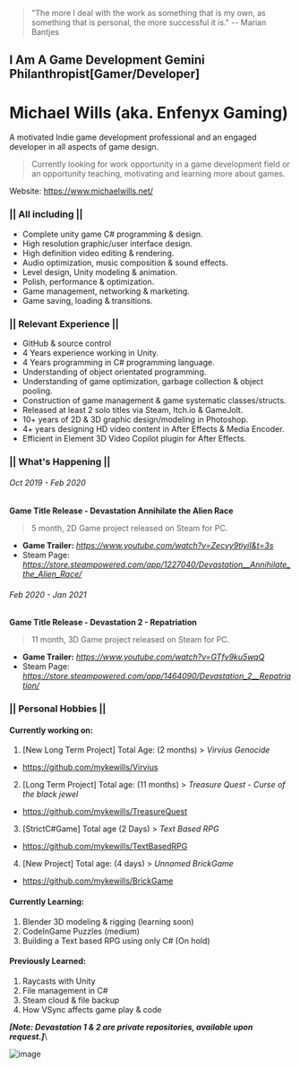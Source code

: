 > "The more I deal with the work as something that is my own, as something that is personal,
> the more successful it is." -- Marian Bantjes

## I Am A Game Development Gemini Philanthropist[Gamer/Developer]
# Michael Wills (aka. Enfenyx Gaming)
A motivated Indie game development professional and an engaged developer in all aspects of game design.
> Currently looking for work opportunity in a game development field or an opportunity teaching, motivating and learning more about games.

Website: https://www.michaelwills.net/

### || All including ||
* Complete unity game C# programming & design. 
* High resolution graphic/user interface design.
* High definition video editing & rendering.
* Audio optimization, music composition & sound effects.
* Level design, Unity modeling & animation.
* Polish, performance & optimization.
* Game management, networking & marketing. 
* Game saving, loading & transitions. 
### || Relevant Experience ||
* GitHub & source control
* 4 Years experience working in Unity.
* 4 Years programming in C# programming language.
* Understanding of object orientated programming.
* Understanding of game optimization, garbage collection & object pooling.
* Construction of game management & game systematic classes/structs.
* Released at least 2 solo titles via Steam, Itch.io & GameJolt.
* 10+ years of 2D & 3D graphic design/modeling in Photoshop.
* 4+ years designing HD video content in After Effects & Media Encoder.
* Efficient in Element 3D Video Copilot plugin for After Effects.

### || What's Happening ||
###### Oct 2019 - Feb 2020
**Game Title Release - Devastation Annihilate the Alien Race**
> 5 month, 2D Game project released on Steam for PC.
* **Game Trailer:** _https://www.youtube.com/watch?v=Zecvy9tiyiI&t=3s_
* Steam Page: _https://store.steampowered.com/app/1227040/Devastation__Annihilate_the_Alien_Race/_

###### Feb 2020 - Jan 2021
**Game Title Release - Devastation 2 - Repatriation**
> 11 month, 3D Game project released on Steam for PC.
* **Game Trailer:** _https://www.youtube.com/watch?v=GTfv9ku5wqQ_
* Steam Page: _https://store.steampowered.com/app/1464090/Devastation_2__Repatriation/_

### || Personal Hobbies ||
#### **Currently working on:**

1. [New Long Term Project] Total Age: (2 months) > _Virvius Genocide_
 * https://github.com/mykewills/Virvius
2. [Long Term Project] Total age: (11 months) > _Treasure Quest - Curse of the black jewel_ 
 * https://github.com/mykewills/TreasureQuest
3. [StrictC#Game] Total age (2 Days) > _Text Based RPG_
 * https://github.com/mykewills/TextBasedRPG
4. [New Project] Total age: (4 days) > _Unnamed BrickGame_ 
 * https://github.com/mykewills/BrickGame

#### **Currently Learning:**
1. Blender 3D modeling & rigging (learning soon)
2. CodeInGame Puzzles (medium)
3. Building a Text based RPG using only C# (On hold)

#### **Previously Learned:**
1. Raycasts with Unity
2. File management in C#
3. Steam cloud & file backup
4. How VSync affects game play & code

_**[Note: Devastation 1 & 2 are private repositories, available upon request.]**_\

![image](https://i.imgur.com/fh8V9k1.gif)
                                                                                      
<!--
**MykeWills/MykeWills** is a ✨ _special_ ✨ repository because its `README.md` (this file) appears on your GitHub profile.

Here are some ideas to get you started:

- 🔭 I’m currently working on ...
- 🌱 I’m currently learning ...
- 👯 I’m looking to collaborate on ...
- 🤔 I’m looking for help with ...
- 💬 Ask me about ...
- 📫 How to reach me: ...
- 😄 Pronouns: ...
- ⚡ Fun fact: ...
-->
